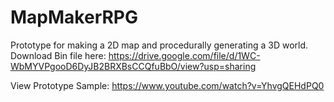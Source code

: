 # MapMakerRPG
Prototype for making a 2D map and procedurally generating a 3D world.
Download Bin file here: https://drive.google.com/file/d/1WC-WbMYVPgooD6DyJB2BRXBsCCQfuBbO/view?usp=sharing

View Prototype Sample: https://www.youtube.com/watch?v=YhvgQEHdPQ0
